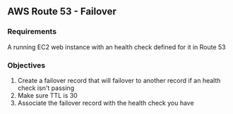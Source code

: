 ## AWS Route 53 - Failover

### Requirements

A running EC2 web instance with an health check defined for it in Route 53

### Objectives

1. Create a failover record that will failover to another record if an health check isn't passing
  1. Make sure TTL is 30
  2. Associate the failover record with the health check you have

